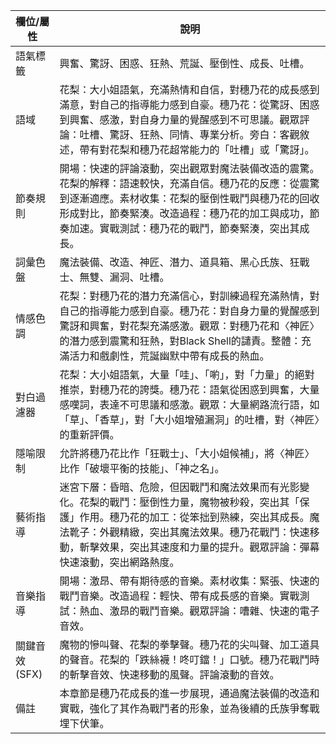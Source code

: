 | 欄位/屬性 | 說明 |
|---|---|
| 語氣標籤 | 興奮、驚訝、困惑、狂熱、荒誕、壓倒性、成長、吐槽。 |
| 語域 | 花梨：大小姐語氣，充滿熱情和自信，對穗乃花的成長感到滿意，對自己的指導能力感到自豪。穗乃花：從驚訝、困惑到興奮、感激，對自身力量的覺醒感到不可思議。觀眾評論：吐槽、驚訝、狂熱、同情、專業分析。旁白：客觀敘述，帶有對花梨和穗乃花超常能力的「吐槽」或「驚訝」。 |
| 節奏規則 | 開場：快速的評論滾動，突出觀眾對魔法裝備改造的震驚。花梨的解釋：語速較快，充滿自信。穗乃花的反應：從震驚到逐漸適應。素材收集：花梨的壓倒性戰鬥與穗乃花的回收形成對比，節奏緊湊。改造過程：穗乃花的加工與成功，節奏加速。實戰測試：穗乃花的戰鬥，節奏緊湊，突出其成長。 |
| 詞彙色盤 | 魔法裝備、改造、神匠、潛力、道具箱、黑心氏族、狂戰士、無雙、漏洞、吐槽。 |
| 情感色調 | 花梨：對穗乃花的潛力充滿信心，對訓練過程充滿熱情，對自己的指導能力感到自豪。穗乃花：對自身力量的覺醒感到驚訝和興奮，對花梨充滿感激。觀眾：對穗乃花和〈神匠〉的潛力感到震驚和狂熱，對Black Shell的譴責。整體：充滿活力和戲劇性，荒誕幽默中帶有成長的熱血。 |
| 對白過濾器 | 花梨：大小姐語氣，大量「哇」、「喲」，對「力量」的絕對推崇，對穗乃花的誇獎。穗乃花：語氣從困惑到興奮，大量感嘆詞，表達不可思議和感激。觀眾：大量網路流行語，如「草」、「香草」，對「大小姐增殖漏洞」的吐槽，對〈神匠〉的重新評價。 |
| 隱喻限制 | 允許將穗乃花比作「狂戰士」、「大小姐候補」，將〈神匠〉比作「破壞平衡的技能」、「神之名」。 |
| 藝術指導 | 迷宮下層：昏暗、危險，但因戰鬥和魔法效果而有光影變化。花梨的戰鬥：壓倒性力量，魔物被秒殺，突出其「保護」作用。穗乃花的加工：從笨拙到熟練，突出其成長。魔法靴子：外觀精緻，突出其魔法效果。穗乃花戰鬥：快速移動，斬擊效果，突出其速度和力量的提升。觀眾評論：彈幕快速滾動，突出網路熱度。 |
| 音樂指導 | 開場：激昂、帶有期待感的音樂。素材收集：緊張、快速的戰鬥音樂。改造過程：輕快、帶有成長感的音樂。實戰測試：熱血、激昂的戰鬥音樂。觀眾評論：嘈雜、快速的電子音效。 |
| 關鍵音效 (SFX) | 魔物的慘叫聲、花梨的拳擊聲。穗乃花的尖叫聲、加工道具的聲音。花梨的「跌絲襪！咚叮鐺！」口號。穗乃花戰鬥時的斬擊音效、快速移動的風聲。評論滾動的音效。 |
| 備註 | 本章節是穗乃花成長的進一步展現，通過魔法裝備的改造和實戰，強化了其作為戰鬥者的形象，並為後續的氏族爭奪戰埋下伏筆。 |

